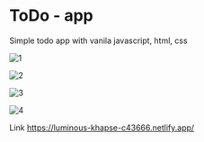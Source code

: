 # ToDo - app
Simple todo app with vanila javascript, html, css

![1](https://user-images.githubusercontent.com/107752460/209541911-2d5a47c9-fa61-4f93-a3d4-ecb8a4c3748f.png)


![2](https://user-images.githubusercontent.com/107752460/209541964-af01ef36-0cdb-406d-ac79-013e7c55f1e9.png)


![3](https://user-images.githubusercontent.com/107752460/209542073-d3501e07-fc47-44eb-83ac-a14fc4cba881.png)


![4](https://user-images.githubusercontent.com/107752460/209542126-b469d34d-cf8b-472f-8fd5-2e9d4b7e4ffd.png)


Link https://luminous-khapse-c43666.netlify.app/
